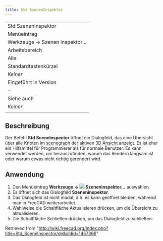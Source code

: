 ```yaml
---
title: Std SzenenInspektor
---
```


|                                 |
| ------------------------------- |
| Std SzenenInspektor             |
| Menüeintrag                     |
| Werkzeuge → Szenen Inspektor... |
| Arbeitsbereich                  |
| Alle                            |
| Standardtastenkürzel            |
| _Keiner_                        |
| Eingeführt in Version           |
| -                               |
| Siehe auch                      |
| _Keiner_                        |
|                                 |

## Beschreibung

Der Befehl **Std SceneInspector** öffnet ein Dialogfeld, das eine Übersicht über alle Knoten im [scenegraph](/Scenegraph "Scenegraph") der aktiven [3D Ansicht](/3D_view/de "3D view/de") anzeigt. Es ist eher ein Hilfsmittel für Programmierer als für normale Benutzer. Es kann verwendet werden, um herauszufinden, warum das Rendern langsam ist oder warum etwas nicht richtig gerendert wird.

## Anwendung

1. Den Menüeintrag **Werkzeuge → ![](/images/Std_SceneInspector.svg) Szeneninspektor...** auswählen.
2. Es öffnet sich das Dialogfeld **Szeneninspektor**.
3. Das Dialogfeld ist nicht modal, d.h. es kann geöffnet bleiben, während man in FreeCAD weiterarbeitet.
4. Wahlweise die Schaltfläche Aktualisieren drücken, um die Übersicht zu aktualisieren.
5. Die Schaltfläche Schließen drücken, um das Dialogfeld zu schließen.

Retrieved from "<http://wiki.freecad.org/index.php?title=Std_SceneInspector/de&oldid=1457366>"

